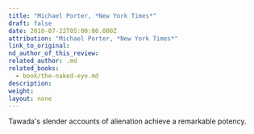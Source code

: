 ```yaml
---
title: "Michael Porter, *New York Times*"
draft: false
date: 2010-07-22T05:00:00.000Z
attribution: "Michael Porter, *New York Times*"
link_to_original:
nd_author_of_this_review:
related_author: .md
related_books:
  - book/the-naked-eye.md
description:
weight:
layout: none
---
```

Tawada's slender accounts of alienation achieve a remarkable potency.

